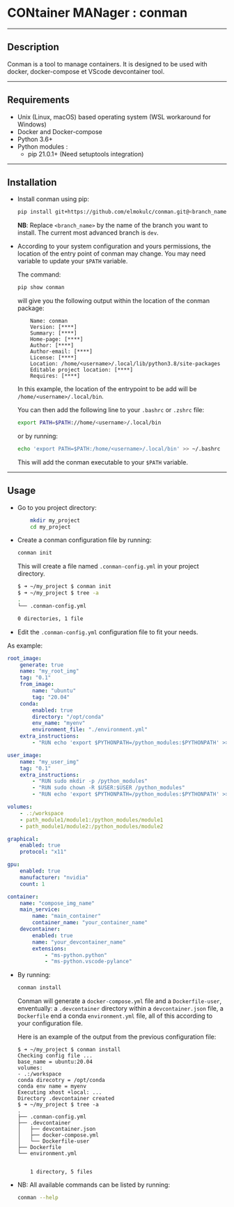 # **CON**tainer **MAN**ager : conman
---

## Description

Conman is a tool to manage containers. It is designed to be used with docker, docker-compose et VScode devcontainer tool.

---

## Requirements 

- Unix (Linux, macOS) based operating system (WSL workaround for Windows)
- Docker and Docker-compose
- Python 3.6+
- Python modules :
    - pip 21.0.1+ (Need setuptools integration)

---

## Installation

- Install conman using pip:

    ```bash
    pip install git+https://github.com/elmokulc/conman.git@<branch_name>
    ```

    **NB**: Replace `<branch_name>` by the name of the branch you want to install. The current most advanced branch is `dev`.

- According to your system configuration and yours permissions, the location of the entry point of conman may change.
You may need variable to update your `$PATH` variable.

    The command:

    ```bash
    pip show conman
    ```
    
    will give you the following output within the location of the conman package:
    ```console hl_lines="1"
        Name: conman
        Version: [****]
        Summary: [****]
        Home-page: [****]
        Author: [****]
        Author-email: [****]
        License: [****]
        Location: /home/<username>/.local/lib/python3.8/site-packages
        Editable project location: [****]
        Requires: [****]
    ```
    In this example, the location of the entrypoint to be add will be `/home/<username>/.local/bin`.

    You can then add the following line to your `.bashrc` or `.zshrc` file:

    ```bash
    export PATH=$PATH://home/<username>/.local/bin
    ```

    or by running:

    ```bash
    echo 'export PATH=$PATH:/home/<username>/.local/bin' >> ~/.bashrc
    ```


    This will add the conman executable to your `$PATH` variable.

---

## Usage

- Go to you project directory:

    ```bash
        mkdir my_project
        cd my_project
    ```
- Create a conman configuration file by running:

    ```bash
    conman init
    ```

    This will create a file named `.conman-config.yml` in your project directory.

    ```bash
    $ ➜ ~/my_project $ conman init
    $ ➜ ~/my_project $ tree -a
    .
    └── .conman-config.yml

    0 directories, 1 file
    ```
- Edit the `.conman-config.yml` configuration file to fit your needs.

As example:

```yml 
root_image:
    generate: true
    name: "my_root_img"
    tag: "0.1"
    from_image: 
        name: "ubuntu"
        tag: "20.04"
    conda:
        enabled: true
        directory: "/opt/conda"
        env_name: "myenv"
        environment_file: "./environment.yml"
    extra_instructions: 
        - "RUN echo 'export $PYTHONPATH=/python_modules:$PYTHONPATH' >> ~/.bashrc"

user_image:
    name: "my_user_img"
    tag: "0.1"
    extra_instructions: 
        - "RUN sudo mkdir -p /python_modules"
        - "RUN sudo chown -R $USER:$USER /python_modules"
        - "RUN echo 'export $PYTHONPATH=/python_modules:$PYTHONPATH' >> ~/.bashrc"

volumes:
    - .:/workspace
    - path_module1/module1:/python_modules/module1
    - path_module1/module2:/python_modules/module2

graphical:
    enabled: true
    protocol: "x11"

gpu:
    enabled: true
    manufacturer: "nvidia"
    count: 1

container:
    name: "compose_img_name"
    main_service:
        name: "main_container"
        container_name: "your_container_name"
    devcontainer:
        enabled: true
        name: "your_devcontainer_name"
        extensions:
            - "ms-python.python"
            - "ms-python.vscode-pylance"
```

- By running: 
    
    ```bash
    conman install
    ```

    Conman will generate a `docker-compose.yml` file and a `Dockerfile-user`, enventually: a `.devcontainer` directory within a `devcontainer.json` file, a `Dockerfile` end a conda `environment.yml` file, all of this according to your configuration file.

    Here is an example of the output from the previous configuration file:

    ```console
    $ ➜ ~/my_project $ conman install
    Checking config file ...
    base_name = ubuntu:20.04
    volumes:
    - .:/workspace
    conda direcotry = /opt/conda
    conda env name = myenv
    Executing xhost +local: ...
    Directory .devcontainer created
    $ ➜ ~/my_project $ tree -a
    .
    ├── .conman-config.yml
    ├── .devcontainer
    │   ├── devcontainer.json
    │   ├── docker-compose.yml
    │   └── Dockerfile-user
    ├── Dockerfile
    └── environment.yml


        1 directory, 5 files   
    ``` 

- NB:  All available commands can be listed by running:

    ```bash
    conman --help
    ```